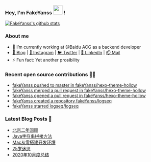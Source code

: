 ### Hey, I'm FakeYanss <img src="https://media.giphy.com/media/hvRJCLFzcasrR4ia7z/giphy.gif" width="30px"> !

[![FakeYanss's github stats](https://github-readme-stats.vercel.app/api?username=fakeyanss&count_private=true&line_height=24&show_icons=true&theme=nord)](https://github.com/fakeyanss)
<!-- [![FakeYanss's Top Langs](https://github-readme-stats.vercel.app/api/top-langs/?username=fakeyanss&layout=compact&hide=html&langs_count=9)](https://github.com/fakeyanss) -->

### About me

<!-- —————— ฅ՞•ﻌ•՞ฅ♥︎ —————— -->
- 🔭 I’m currently working at @Baidu ACG as a backend developer
- [🦓 Blog](https://foreti.me)  |  [📸 Instagram](https://www.instagram.com/fakeyanss/)  |  [🐦 Twitter](https://twitter.com/fakeYanss)  |  [💼 LinkedIn](https://www.linkedin.com/in/foretime)  |  [📫 Mail](mailto:yanshisangc@gmail.com)
- ⚡ Fun fact: Yet another prosibility
<!-- ———————ʕ·͡ˑ·ཻʔ♥︎  ——————— -->


### Recent open source contributions 👨‍💻

<!-- GITHUB:START -->
- [fakeYanss pushed to master in fakeYanss/hexo-theme-hollow](https://github.com/fakeYanss/hexo-theme-hollow/compare/189676506f...5c8ea97963)
- [fakeYanss merged a pull request in fakeYanss/hexo-theme-hollow](https://github.com/fakeYanss/hexo-theme-hollow/pull/3)
- [fakeYanss opened a pull request in fakeYanss/hexo-theme-hollow](https://github.com/fakeYanss/hexo-theme-hollow/pull/3)
- [fakeYanss created a repository fakeYanss/logseq](https://github.com/fakeYanss/logseq//)
- [fakeYanss starred logseq/logseq](https://github.com/logseq/logseq)
<!-- GITHUB:END -->

### Latest Blog Posts 📕
<!-- BLOG:START -->
- [北京二年回顾](https://foreti.me/blog/2021/03/29/2-years-in-beijing/)
- [Java字符串拼接方法](https://foreti.me/blog/2021/03/26/java-string-cancat/)
- [Mac从零搭建开发环境](https://foreti.me/blog/2021/03/14/setup-env-on-mac/)
- [25岁迷思](https://foreti.me/blog/2021/01/09/thinking-at-25-years-old/)
- [2020年10月度总结](https://foreti.me/blog/2020/10/28/2020-10-review/)
<!-- BLOG:END -->
